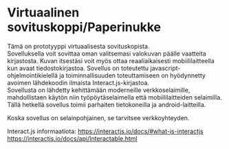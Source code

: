 # Virtuaalinen sovituskoppi/Paperinukke

Tämä on prototyyppi virtuaalisesta sovituskopista.<br/>
Sovelluksella voit sovittaa oman valitsemasi valokuvan päälle vaatteita kirjastosta. Kuvan itsestäsi voit myös ottaa reaaliaikaisesti mobiililaitteella kun avaat tiedostokirjastoa.
Sovellus on toteutettu javascript- ohjelmointikielellä ja toiminnallisuuden toteuttamiseen on hyödynnetty avoimen lähdekoodin ilmaista Interact.js-kirjastoa.<br/>
Sovellusta on lähdetty kehittämään moderneille verkkoselaimille, mahdollistaen käytön niin työpöytäselaimella että mobiililaitteiden selaimilla. Tällä hetkellä sovellus toimii parhaiten tietokoneilla ja android-laitteilla.

Koska sovellus on selainpohjainen, se tarvitsee verkkoyhteyden.


Interact.js informaatiota:
https://interactjs.io/docs/#what-is-interactjs
https://interactjs.io/docs/api/Interactable.html
<br/>
